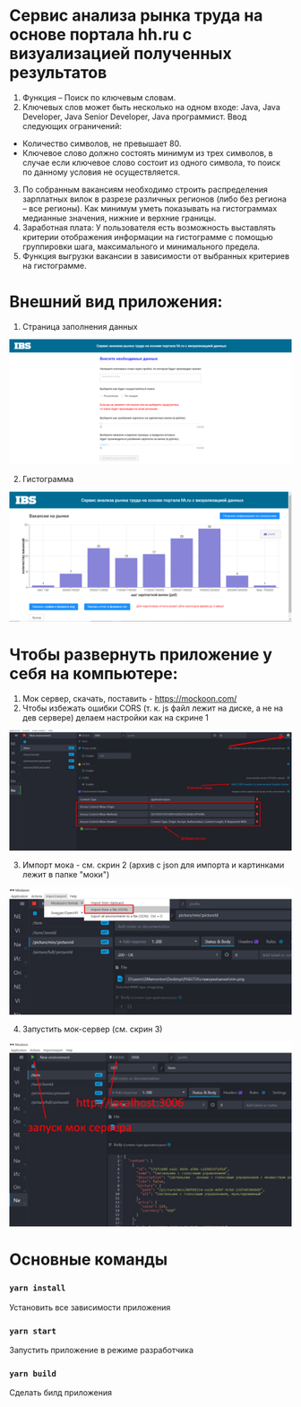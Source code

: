 # Сервис анализа рынка труда на основе портала hh.ru с визуализацией полученных результатов
1. Функция – Поиск по ключевым словам. 
2. Ключевых слов может быть несколько на одном входе: Java, Java Developer, Java Senior Developer, Java программист.
Ввод следующих ограничений: 
- Количество символов, не превышает 80.
- Ключевое слово должно состоять минимум из трех символов, в случае если ключевое слово состоит из одного символа, то поиск по данному условия не осуществляется. 
3. По собранным вакансиям необходимо строить распределения зарплатных вилок в разрезе различных регионов (либо без региона – все регионы). Как минимум уметь показывать на гистограммах медианные значения, нижние и верхние границы.
4. Заработная плата: 
У пользователя есть возможность выставлять критерии отображения информации на гистограмме с помощью группировки шага, максимального и минимального предела. 
5. Функция выгрузки вакансии в зависимости от выбранных критериев на гистограмме. 

# Внешний вид приложения:
1. Страница заполнения данных 

![alt text](скриншоты/Screenshot_1.png)

2. Гистограмма

![alt text](скриншоты/Screenshot_2.png)

# Чтобы развернуть приложение у себя на компьютере:
1. Мок сервер, скачать, поставить - https://mockoon.com/
2. Чтобы избежать ошибки CORS (т. к. js файл лежит на диске, а не на дев сервере) делаем настройки как на скрине 1

![alt text](скриншоты/Скрин1.png)

3. Импорт мока - см. скрин 2 (архив с json для импорта и картинками лежит в папке "моки")

![alt text](скриншоты/Скрин2.png)

4. Запустить мок-сервер (см. скрин 3)

![alt text](скриншоты/Скрин4.png)


# Основные команды

### `yarn install`
Установить все зависимости приложения

### `yarn start`
Запустить приложение в режиме разработчика

### `yarn build`
Сделать билд приложения
